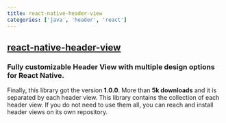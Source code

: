 ```yaml
---
title: react-native-header-view
categories: ['java', 'header', 'react']
---
```

## [react-native-header-view](https://github.com/WrathChaos/react-native-header-view)

### Fully customizable Header View with multiple design options for React Native.


Finally, this library got the version **1.0.0**. More than **5k downloads** and it is separated by each header view. This library contains the collection of each header view. If you do not need to use them all, you can reach and install header views on its own repository.

